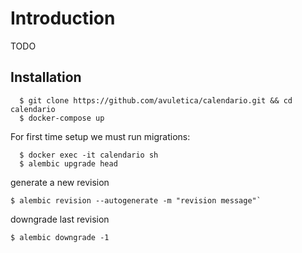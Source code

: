 # Introduction
TODO

## Installation

```
  $ git clone https://github.com/avuletica/calendario.git && cd calendario
  $ docker-compose up
```
For first time setup we must run migrations:

```
  $ docker exec -it calendario sh
  $ alembic upgrade head
```

generate a new revision
```
$ alembic revision --autogenerate -m "revision message"`
```
downgrade last revision
```
$ alembic downgrade -1
```